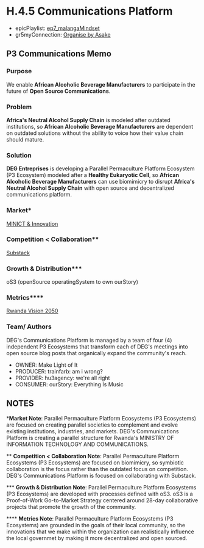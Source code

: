 # H.4.5 Communications Platform
* epicPlaylist: [ep7_malangaMindset](https://open.spotify.com/playlist/2TrcaZpbRXq5LhGWmVQRYu?si=ed742198f2e24ee9)
* gr5myConnection: [Organise by Asake](https://open.spotify.com/track/2wgvxtggKVzPkl0smF2UzI?si=d126e48af2e54716)

## P3 Communications Memo

### Purpose
We enable **African Alcoholic Beverage Manufacturers** to participate in the future of **Open Source Communications**.

### Problem
**Africa's Neutral Alcohol Supply Chain** is modeled after outdated institutions, so **African Alcoholic Beverage Manufacturers** are dependent on outdated solutions without the ability to voice how their value chain should mature.

### Solution
**DEG Entreprises** is developing a Parallel Permaculture Platform Ecosystem (P3 Ecosystem) modeled after a **Healthy Eukaryotic Cell**, so **African Alcoholic Beverage Manufacturers** can use biomimicry to disrupt **Africa's Neutral Alcohol Supply Chain** with open source and decentralized communications platform.

### Market*
[MINICT & Innovation](https://www.minict.gov.rw) 

### Competition < Collaboration**
[Substack](https://substack.com)

### Growth & Distribution***
oS3 (openSource operatingSystem to own ourStory)

### Metrics****
[Rwanda Vision 2050](https://drive.google.com/file/d/1l2Yh1G1pkvbuRp_UArKnnCGkudSFaYtg/view?usp=sharing)

### Team/ Authors
DEG's Communications Platform is managed by a team of four (4) independent P3 Ecosystems that transform each of DEG's meetings into open source blog posts that organically expand the community's reach.
* OWNER: Make Light of It
* PRODUCER: trainfarb: am i wrong?
* PROVIDER: hu3agency: we're all right
* CONSUMER: ourStory: Everything Is Music

## NOTES
***Market Note**: Parallel Permaculture Platform Ecosystems (P3 Ecosystems) are focused on creating parallel societies to complement and evolve existing institutions, industries, and markets. DEG's Communications Platform is creating a parallel structure for Rwanda's MINISTRY OF INFORMATION TECHNOLOGY AND COMMUNICATIONS.

** **Competition < Collaboration Note**: Parallel Permaculture Platform Ecosystems (P3 Ecosystems) are focused on biomimicry, so symbiotic collaboration is the focus rather than the outdated focus on competition. DEG's Communications Platform is focused on collaborating with Substack.

*** **Growth & Distribution Note**: Parallel Permaculture Platform Ecosystems (P3 Ecosystems) are developed with processes defined with oS3. oS3 is a Proof-of-Work Go-to-Market Strategy centered around 28-day collaborative projects that promote the growth of the community.

**** **Metrics Note**: Parallel Permaculture Platform Ecosystems (P3 Ecosystems) are grounded in the goals of their local community, so the innovations that we make within the organization can realistically influence the local governmet by making it more decentralized and open sourced.

